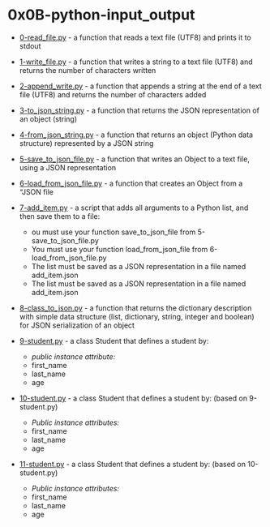 # 0x0B-python-input_output

- [0-read_file.py](0-read_file.py) - a function that reads a text file (UTF8) and prints it to stdout

- [1-write_file.py](1-write_file.py) - a function that writes a string to a text file (UTF8) and returns the number of characters written

- [2-append_write.py](2-append_write.py) - a function that appends a string at the end of a text file (UTF8) and returns the number of characters added

- [3-to_json_string.py](3-to_json_string.py) - a function that returns the JSON representation of an object (string)

- [4-from_json_string.py](4-from_json_string.py) - a function that returns an object (Python data structure) represented by a JSON string

- [5-save_to_json_file.py](5-save_to_json_file.py) - a function that writes an Object to a text file, using a JSON representation

- [6-load_from_json_file.py](6-load_from_json_file.py) -  a function that creates an Object from a “JSON file

- [7-add_item.py](7-add_item.py) - a script that adds all arguments to a Python list, and then save them to a file:
	- ou must use your function save_to_json_file from 5-save_to_json_file.py
	- You must use your function load_from_json_file from 6-load_from_json_file.py
	- The list must be saved as a JSON representation in a file named add_item.json
	- The list must be saved as a JSON representation in a file named add_item.json

- [8-class_to_json.py](8-class_to_json.py) - a function that returns the dictionary description with simple data structure (list, dictionary, string, integer and boolean) for JSON serialization of an object

- [9-student.py](9-student.py) -  a class Student that defines a student by:
	- *public instance attribute:*
	- first_name
	- last_name
	- age

- [10-student.py](10-student.py) - a class Student that defines a student by: (based on 9-student.py)
	- *Public instance attributes:*
	- first_name
	- last_name
	- age

- [11-student.py](11-student.py) - a class Student that defines a student by: (based on 10-student.py)
	- *Public instance attributes:*
	- first_name
	- last_name
	- age
